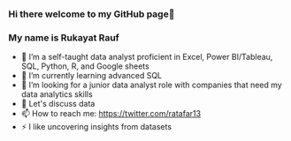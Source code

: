 ### Hi there welcome to my GitHub page👋

### My name is Rukayat Rauf

- 🔭 I’m a self-taught data analyst proficient in Excel, Power BI/Tableau, SQL, Python, R, and Google sheets
- 🌱 I’m currently learning advanced SQL
- 👯 I’m looking for a junior data analyst role with companies that need my data analytics skills 
- 💬 Let's discuss data
- 📫 How to reach me: https://twitter.com/ratafar13 
- ⚡ I like uncovering insights from datasets
